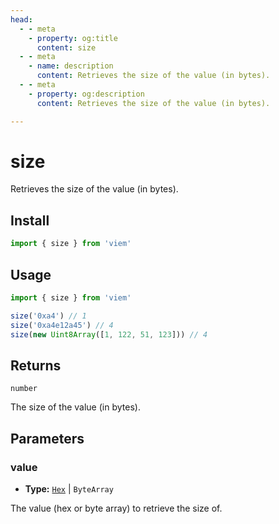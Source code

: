 ```yaml
---
head:
  - - meta
    - property: og:title
      content: size
  - - meta
    - name: description
      content: Retrieves the size of the value (in bytes).
  - - meta
    - property: og:description
      content: Retrieves the size of the value (in bytes).

---
```


# size

Retrieves the size of the value (in bytes).

## Install

```ts
import { size } from 'viem'
```

## Usage

```ts
import { size } from 'viem'

size('0xa4') // 1
size('0xa4e12a45') // 4
size(new Uint8Array([1, 122, 51, 123])) // 4
```

## Returns

`number`

The size of the value (in bytes).

## Parameters

### value

- **Type:** [`Hex`](/docs/glossary/types#hex) | `ByteArray`

The value (hex or byte array) to retrieve the size of.



